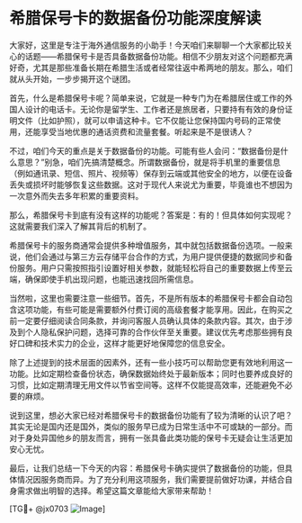 # 希腊保号卡的数据备份功能深度解读

大家好，这里是专注于海外通信服务的小助手！今天咱们来聊聊一个大家都比较关心的话题——希腊保号卡是否具备数据备份功能。相信不少朋友对这个问题都充满好奇，尤其是那些准备长期在希腊生活或者经常往返中希两地的朋友。那么，咱们就从头开始，一步步揭开这个谜团。

首先，什么是希腊保号卡呢？简单来说，它就是一种专门为在希腊居住或工作的外国人设计的电话卡。无论你是留学生、工作者还是旅居者，只要持有有效的身份证明文件（比如护照），就可以申请这种卡。它不仅能让您保持国内号码的正常使用，还能享受当地优惠的通话资费和流量套餐。听起来是不是很诱人？

不过，咱们今天的重点是关于数据备份的功能。可能有些人会问：“数据备份是什么意思？”别急，咱们先搞清楚概念。所谓数据备份，就是将手机里的重要信息（例如通讯录、短信、照片、视频等）保存到云端或其他安全的地方，以便在设备丢失或损坏时能够恢复这些数据。这对于现代人来说尤为重要，毕竟谁也不想因为一次意外而失去多年积累的重要资料。

那么，希腊保号卡到底有没有这样的功能呢？答案是：有的！但具体如何实现呢？这就需要我们深入了解其背后的机制了。

希腊保号卡的服务商通常会提供多种增值服务，其中就包括数据备份选项。一般来说，他们会通过与第三方云存储平台合作的方式，为用户提供便捷的数据同步和备份服务。用户只需按照指引设置好相关参数，就能轻松将自己的重要数据上传至云端，确保即使手机出现问题，也能迅速找回所需信息。

当然啦，这里也需要注意一些细节。首先，不是所有版本的希腊保号卡都会自动包含这项功能，有些可能是需要额外付费订阅的高级套餐才能享用。因此，在购买之前一定要仔细阅读合同条款，并询问客服人员确认具体的条款内容。其次，由于涉及到个人隐私保护问题，选择可靠的合作伙伴至关重要。建议优先考虑那些拥有良好口碑和技术实力的企业，这样才能更好地保障您的信息安全。

除了上述提到的技术层面的因素外，还有一些小技巧可以帮助您更有效地利用这一功能。比如定期检查备份状态，确保数据始终处于最新版本；同时也要养成良好的习惯，比如定期清理无用文件以节省空间等。这样不仅能提高效率，还能避免不必要的麻烦。

说到这里，想必大家已经对希腊保号卡的数据备份功能有了较为清晰的认识了吧？其实无论是国内还是国外，类似的服务早已成为日常生活中不可或缺的一部分。而对于身处异国他乡的朋友而言，拥有一张具备此类功能的保号卡无疑会让生活更加安心无忧。

最后，让我们总结一下今天的内容：希腊保号卡确实提供了数据备份的功能，但具体情况因服务商而异。为了充分利用这项服务，我们需要提前做好功课，并结合自身需求做出明智的选择。希望这篇文章能给大家带来帮助！

[TG💪+ @jx0703 ![Image](https://github.com/user-attachments/assets/dbca1d08-cadb-493c-b0ec-ad6f7a83f270)]